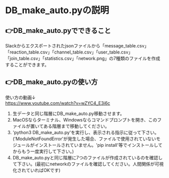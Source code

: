 # DB_make_auto.pyの説明
## 👉DB_make_auto.pyでできること
Slackからエクスポートされたjsonファイルから「message_table.csv」「reaction_table.csv」「channel_table.csv」「user_table.csv」「join_table.csv」「statistics.csv」「network.png」の7種類のファイルを作成することができます。
## 👉DB_make_auto.pyの使い方
使い方の動画↓  
https://www.youtube.com/watch?v=wZYC4_E3i6c   
1. 生データと同じ階層にDB_make_auto.py移動させます。  
2. MacOSならターミナル、Windowsならコマンドプロンプトを開き、このファイルが置いてある階層まで移動してください。  
3. 'python3 DB_make_auto.py'を実行し、表示される指示に従って下さい。  
('ModuleNotFoundError'が発生した場合、ファイルで使用されていないモジュールがインストールされていません。'pip install'等でインストールしてからもう一度実行して下さい。)  
4. DB_make_auto.pyと同じ階層に7つのファイルが作成されているのを確認して下さい。(最初にnetworkのファイルを確認してください。人間関係が可視化されていればOKです)
